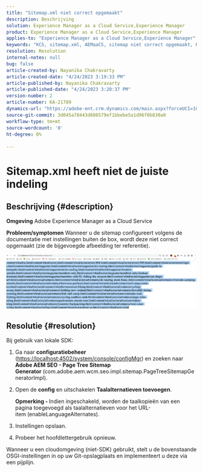 ```yaml
---
title: "Sitemap.xml niet correct opgemaakt"
description: Beschrijving
solution: Experience Manager as a Cloud Service,Experience Manager
product: Experience Manager as a Cloud Service,Experience Manager
applies-to: "Experience Manager as a Cloud Service,Experience Manager"
keywords: "KCS, sitemap.xml, AEMaaCS, sitemap niet correct opgemaakt, Page Tree Sitemap Generator, taal-alternatief"
resolution: Resolution
internal-notes: null
bug: false
article-created-by: Nayanika Chakravarty
article-created-date: "4/24/2023 3:19:33 PM"
article-published-by: Nayanika Chakravarty
article-published-date: "4/24/2023 3:20:37 PM"
version-number: 2
article-number: KA-21789
dynamics-url: "https://adobe-ent.crm.dynamics.com/main.aspx?forceUCI=1&pagetype=entityrecord&etn=knowledgearticle&id=47b0c165-b3e2-ed11-a7c7-6045bd006239"
source-git-commit: 3d045a78443d606579ef1bbebe5a1d96f0b830a0
workflow-type: tm+mt
source-wordcount: '0'
ht-degree: 0%

---
```


# Sitemap.xml heeft niet de juiste indeling

## Beschrijving {#description}

<b>Omgeving</b>
Adobe Experience Manager as a Cloud Service


<b>Probleem/symptomen</b>
Wanneer u de sitemap configureert volgens de documentatie met instellingen buiten de box, wordt deze niet correct opgemaakt (zie de bijgevoegde afbeelding ter referentie).

![](assets/___48b0c165-b3e2-ed11-a7c7-6045bd006239___.png)


## Resolutie {#resolution}


Bij gebruik van lokale SDK:

1. Ga naar <b>configuratiebeheer</b> ([https://localhost:4502/system/console/configMgr](http://localhost:4502/system/console/configMgr%29 "Koppeling volgen")) en zoeken naar <b>Adobe AEM SEO - Page Tree Sitemap Generator</b> (com.adobe.aem.wcm.seo.impl.sitemap.PageTreeSitemapGeneratorImpl).


2. Open de <b>config</b> en uitschakelen <b>Taalalternatieven toevoegen</b>.



   <b>Opmerking - </b>Indien ingeschakeld, worden de taalkopieën van een pagina toegevoegd als taalalternatieven voor het URL-item<b> </b>(enableLanguageAlternates).


3. Instellingen opslaan.


4. Probeer het hoofdlettergebruik opnieuw.


Wanneer u een cloudomgeving (niet-SDK) gebruikt, stelt u de bovenstaande OSGI-instellingen in op uw Git-opslagplaats en implementeert u deze via een pijplijn.
